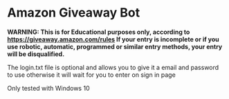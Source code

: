 # Amazon Giveaway Bot
**WARNING: This is for Educational purposes only, according to https://giveaway.amazon.com/rules If your entry is incomplete or if you use robotic, automatic, programmed or similar entry methods, your entry will be disqualified.**

The login.txt file is optional and allows you to give it a email and password to use otherwise it will wait for you to enter on sign in page

Only tested with Windows 10
